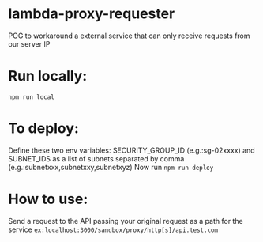 # lambda-proxy-requester
POG to workaround a external service that can only receive requests from our server IP

# Run locally:
  ```npm run local```

# To deploy:
Define these two env variables: SECURITY_GROUP_ID (e.g.:sg-02xxxx)
and SUBNET_IDS as a list of subnets separated by comma (e.g.:subnetxxx,subnetxxy,subnetxyz)
Now run ```npm run deploy```

# How to use:
  Send a request to the API passing your original request as a path for the service
  `ex:localhost:3000/sandbox/proxy/http[s]/api.test.com`
